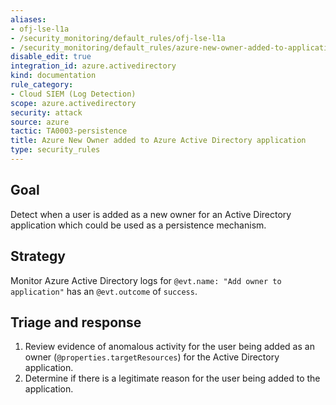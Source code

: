 ```yaml
---
aliases:
- ofj-lse-l1a
- /security_monitoring/default_rules/ofj-lse-l1a
- /security_monitoring/default_rules/azure-new-owner-added-to-application
disable_edit: true
integration_id: azure.activedirectory
kind: documentation
rule_category:
- Cloud SIEM (Log Detection)
scope: azure.activedirectory
security: attack
source: azure
tactic: TA0003-persistence
title: Azure New Owner added to Azure Active Directory application
type: security_rules
---
```


## Goal
Detect when a user is added as a new owner for an Active Directory application which could be used as a persistence mechanism. 

## Strategy
Monitor Azure Active Directory logs for `@evt.name: "Add owner to application"` has an `@evt.outcome` of `success`. 

## Triage and response
1. Review evidence of anomalous activity for the user being added as an owner (`@properties.targetResources`) for the Active Directory application.
2. Determine if there is a legitimate reason for the user being added to the application.
